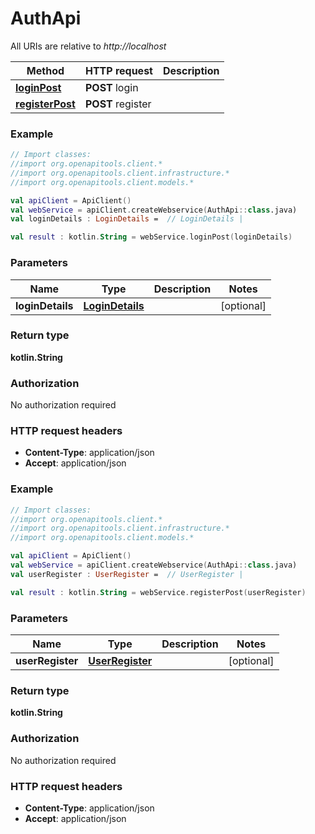 # AuthApi

All URIs are relative to *http://localhost*

| Method | HTTP request | Description |
| ------------- | ------------- | ------------- |
| [**loginPost**](AuthApi.md#loginPost) | **POST** login |  |
| [**registerPost**](AuthApi.md#registerPost) | **POST** register |  |





### Example
```kotlin
// Import classes:
//import org.openapitools.client.*
//import org.openapitools.client.infrastructure.*
//import org.openapitools.client.models.*

val apiClient = ApiClient()
val webService = apiClient.createWebservice(AuthApi::class.java)
val loginDetails : LoginDetails =  // LoginDetails | 

val result : kotlin.String = webService.loginPost(loginDetails)
```

### Parameters
| Name | Type | Description  | Notes |
| ------------- | ------------- | ------------- | ------------- |
| **loginDetails** | [**LoginDetails**](LoginDetails.md)|  | [optional] |

### Return type

**kotlin.String**

### Authorization

No authorization required

### HTTP request headers

 - **Content-Type**: application/json
 - **Accept**: application/json




### Example
```kotlin
// Import classes:
//import org.openapitools.client.*
//import org.openapitools.client.infrastructure.*
//import org.openapitools.client.models.*

val apiClient = ApiClient()
val webService = apiClient.createWebservice(AuthApi::class.java)
val userRegister : UserRegister =  // UserRegister | 

val result : kotlin.String = webService.registerPost(userRegister)
```

### Parameters
| Name | Type | Description  | Notes |
| ------------- | ------------- | ------------- | ------------- |
| **userRegister** | [**UserRegister**](UserRegister.md)|  | [optional] |

### Return type

**kotlin.String**

### Authorization

No authorization required

### HTTP request headers

 - **Content-Type**: application/json
 - **Accept**: application/json

